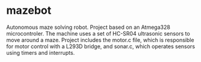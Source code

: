 # mazebot
Autonomous maze solving robot. Project based on an Atmega328 microcontroler.
The machine uses a set of HC-SR04 ultrasonic sensors to move around a maze.
Project includes the motor.c file, which is responsible for motor control with a L293D bridge, and sonar.c, which operates sensors using timers and interrupts. 

